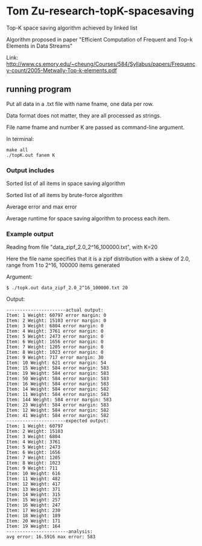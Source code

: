 # Tom Zu-research-topK-spacesaving
Top-K space saving algorithm achieved by linked list

Algorithm proposed in paper "Efficient Computation of Frequent and Top-k Elements in Data Streams"

Link: http://www.cs.emory.edu/~cheung/Courses/584/Syllabus/papers/Frequency-count/2005-Metwally-Top-k-elements.pdf

## running program

Put all data in a .txt file with name fname, one data per row.

Data format does not matter, they are all processed as strings.

File name fname and number K are passed as command-line argument.

In terminal:
```
make all
./topK.out fanem K
```

### Output includes

Sorted list of all items in space saving algorithm

Sorted list of all items by brute-force algorithm

Average error and max error

Average runtime for space saving algorithm to process each item.


### Example output
Reading from file "data_zipf_2.0_2^16_100000.txt", with K=20

Here the file name specifies that it is a zipf distribution with a skew of 2.0, range from 1 to 2^16, 100000 items generated

Argument:
```
$ ./topk.out data_zipf_2.0_2^16_100000.txt 20
```
Output:
```
----------------------actual output:
Item: 1 Weight: 60797 error margin: 0
Item: 2 Weight: 15103 error margin: 0
Item: 3 Weight: 6804 error margin: 0
Item: 4 Weight: 3761 error margin: 0
Item: 5 Weight: 2473 error margin: 0
Item: 6 Weight: 1656 error margin: 0
Item: 7 Weight: 1205 error margin: 0
Item: 8 Weight: 1023 error margin: 0
Item: 9 Weight: 717 error margin: 30
Item: 10 Weight: 621 error margin: 54
Item: 15 Weight: 584 error margin: 583
Item: 19 Weight: 584 error margin: 583
Item: 50 Weight: 584 error margin: 583
Item: 16 Weight: 584 error margin: 583
Item: 14 Weight: 584 error margin: 582
Item: 11 Weight: 584 error margin: 583
Item: 144 Weight: 584 error margin: 583
Item: 23 Weight: 584 error margin: 583
Item: 12 Weight: 584 error margin: 582
Item: 41 Weight: 584 error margin: 582
----------------------expected output: 
Item: 1 Weight: 60797
Item: 2 Weight: 15103
Item: 3 Weight: 6804
Item: 4 Weight: 3761
Item: 5 Weight: 2473
Item: 6 Weight: 1656
Item: 7 Weight: 1205
Item: 8 Weight: 1023
Item: 9 Weight: 711
Item: 10 Weight: 616
Item: 11 Weight: 482
Item: 12 Weight: 417
Item: 13 Weight: 371
Item: 14 Weight: 315
Item: 15 Weight: 257
Item: 16 Weight: 247
Item: 17 Weight: 230
Item: 18 Weight: 189
Item: 20 Weight: 171
Item: 19 Weight: 164
-----------------------analysis:
avg error: 16.5916 max error: 583
```
